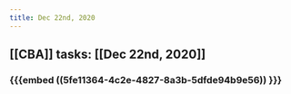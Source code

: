 ```yaml
---
title: Dec 22nd, 2020
---
```


## [[CBA]] tasks: [[Dec 22nd, 2020]]
### {{{embed ((5fe11364-4c2e-4827-8a3b-5dfde94b9e56)) }}}
###
